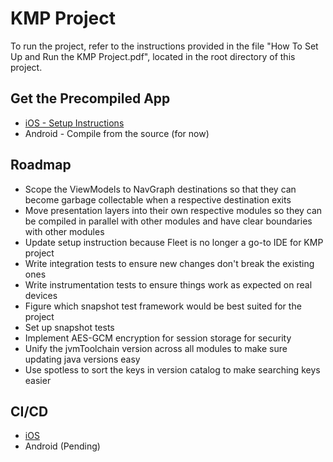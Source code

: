 # KMP Project

To run the project, refer to the instructions provided in the file "How To Set Up and Run the KMP Project.pdf", located in the root directory of this project.

## Get the Precompiled App
- [iOS - Setup Instructions](https://aungthiha.github.io/iOSAppAccessAutomation/pages/firebase-setup.html)
- Android - Compile from the source (for now)


## Roadmap
- Scope the ViewModels to NavGraph destinations so that they can become garbage collectable when a respective destination exits
- Move presentation layers into their own respective modules so they can be compiled in parallel with other modules and have clear boundaries with other modules
- Update setup instruction because Fleet is no longer a go-to IDE for KMP project
- Write integration tests to ensure new changes don't break the existing ones
- Write instrumentation tests to ensure things work as expected on real devices
- Figure which snapshot test framework would be best suited for the project
- Set up snapshot tests
- Implement AES-GCM encryption for session storage for security
- Unify the jvmToolchain version across all modules to make sure updating java versions easy
- Use spotless to sort the keys in version catalog to make searching keys easier

## CI/CD
- [iOS](https://aungthiha.github.io/iOSAppAccessAutomation/)
- Android (Pending)

